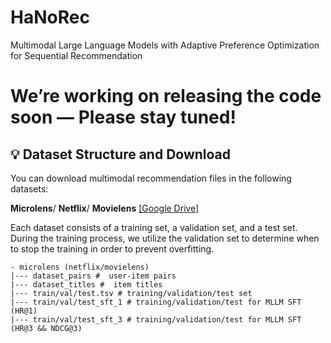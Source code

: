 # HaNoRec
Multimodal Large Language Models with Adaptive Preference Optimization for Sequential Recommendation

# We’re working on releasing the code soon — Please stay tuned!

## 💡 Dataset Structure and Download

You can download multimodal recommendation files in the following datasets:

**Microlens**/ **Netflix**/ **Movielens** [[Google Drive]](https://drive.google.com/file/d/1hYlIN6qt7vnzCd4ZwBSFkvMBeqo63d4b/view)

Each dataset consists of a training set, a validation set, and a test set. During the training process, we utilize the validation set to determine when to stop the training in order to prevent overfitting.

```plaintext
- microlens (netflix/movielens)
|--- dataset_pairs #  user-item pairs
|--- dataset_titles #  item titles
|--- train/val/test.tsv # training/validation/test set
|--- train/val/test_sft_1 # training/validation/test for MLLM SFT (HR@1)
|--- train/val/test_sft_3 # training/validation/test for MLLM SFT (HR@3 && NDCG@3)
```
